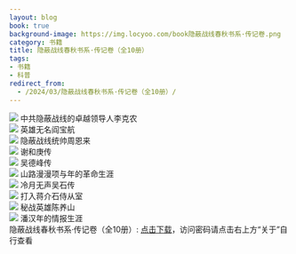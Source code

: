 ```yaml
---
layout: blog
book: true
background-image: https://img.locyoo.com/book隐蔽战线春秋书系·传记卷.png
category: 书籍
title: 隐蔽战线春秋书系·传记卷（全10册）
tags:
- 书籍
- 科普
redirect_from:
  - /2024/03/隐蔽战线春秋书系·传记卷（全10册）/
---
```

![](https://img.locyoo.com/book中共隐蔽战线的卓越领导人李克农.jpg)
中共隐蔽战线的卓越领导人李克农
<br>
![](https://img.locyoo.com/book英雄无名阎宝航.jpg)
英雄无名阎宝航
<br>
![](https://img.locyoo.com/book隐蔽战线统帅周恩来.jpg)
隐蔽战线统帅周恩来
<br>
![](https://img.locyoo.com/book谢和庚传.jpg)
谢和庚传
<br>
![](https://img.locyoo.com/book吴德峰传.jpg)
吴德峰传
<br>
![](https://img.locyoo.com/book山路漫漫项与年的革命生涯.jpg)
山路漫漫项与年的革命生涯
<br>
![](https://img.locyoo.com/book冷月无声吴石传.jpg)
冷月无声吴石传
<br>
![](https://img.locyoo.com/book打入蒋介石侍从室.jpg)
打入蒋介石侍从室
<br>
![](https://img.locyoo.com/book秘战英雄陈养山.jpg)
秘战英雄陈养山
<br>
![](https://img.locyoo.com/book潘汉年的情报生涯.jpg)
潘汉年的情报生涯
<br>
隐蔽战线春秋书系·传记卷（全10册）: <a name = "ref1" href="https://url18.ctfile.com/d/50983618-60486646-d5f367?p=3619">点击下载</a>，访问密码请点击右上方“关于”自行查看